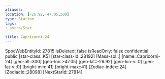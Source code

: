 ```yaml
---
aliases: 
location: [-26.92,-47.05,300]
type: Station
tags:
- astro/Star

title: Capricorni-24
---
```

SpocWebEntityId: 27815
isDeleted: false
isReadOnly: false
confidential: public
[star-class::K5]
[star-class-id::28192]
[Mass-sol::]
[name::Capricorni-24]
[geo-alt::300]
[geo-lon::-47.05]
[geo-lat::-26.92]
[geo-lon-v::0]
[geo-lat-v::0]
[bright-min::41]
[bright-max::41]
[Zodiac-index::24]
[ZodiacId::28098]
[NextStarId::27814]



